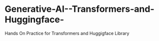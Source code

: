 # Generative-AI--Transformers-and-Huggingface-
Hands On Practice for Transformers and Huggigface Library
